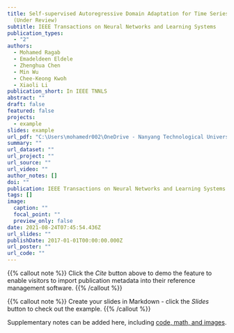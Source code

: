 ```yaml
---
title: Self-supervised Autoregressive Domain Adaptation for Time Series Data
  (Under Review)
subtitle: IEEE Transactions on Neural Networks and Learning Systems
publication_types:
  - "2"
authors:
  - Mohamed Ragab
  - Emadeldeen Eldele
  - Zhenghua Chen
  - Min Wu
  - Chee-Keong Kwoh
  - Xiaoli Li
publication_short: In IEEE TNNLS
abstract: ""
draft: false
featured: false
projects:
  - example
slides: example
url_pdf: "C:\Users\mohamedr002\OneDrive - Nanyang Technological University\Formal Documents\CV\Personal_website\mohamed_ragab\content\publication\SLARDA"
summary: ""
url_dataset: ""
url_project: ""
url_source: ""
url_video: ""
author_notes: []
doi: ""
publication: IEEE Transactions on Neural Networks and Learning Systems
tags: []
image:
  caption: ""
  focal_point: ""
  preview_only: false
date: 2021-08-24T07:45:54.436Z
url_slides: ""
publishDate: 2017-01-01T00:00:00.000Z
url_poster: ""
url_code: ""
---
```


{{% callout note %}}
Click the *Cite* button above to demo the feature to enable visitors to import publication metadata into their reference management software.
{{% /callout %}}

{{% callout note %}}
Create your slides in Markdown - click the *Slides* button to check out the example.
{{% /callout %}}

Supplementary notes can be added here, including [code, math, and images](https://wowchemy.com/docs/writing-markdown-latex/).

